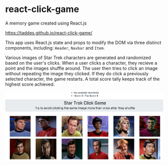 # react-click-game
A memory game created using React.js

https://taddes.github.io/react-click-game/

This app uses React.js state and props to modify the DOM via three distinct components, including: `Header`, `Navbar` and `Item`. 

Various images of Star Trek characters are generated and randomized based on the user's clicks.  When a user clicks a character, they recieve a point and the images shuffle around.  The user then tries to click an image without repeating the image they clicked.  If they do click a previously selected character, the game restarts.  A total score tally keeps track of the highest score achieved. 

![Screenshot](trek-click/public/assets/images/scrn.png)

